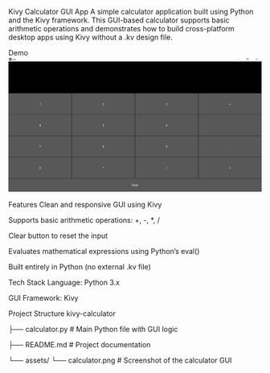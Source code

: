 Kivy Calculator GUI App
A simple calculator application built using Python and the Kivy framework. This GUI-based calculator supports basic arithmetic operations and demonstrates how to build cross-platform desktop apps using Kivy without a .kv design file.

Demo
![Calculator GUI](assets/calculator.PNG)

Features
Clean and responsive GUI using Kivy

Supports basic arithmetic operations: +, -, *, /

Clear button to reset the input

Evaluates mathematical expressions using Python’s eval()

Built entirely in Python (no external .kv file)

Tech Stack
Language: Python 3.x

GUI Framework: Kivy

Project Structure
kivy-calculator

├── calculator.py      # Main Python file with GUI logic

├── README.md          # Project documentation

└── assets/
    └── calculator.png # Screenshot of the calculator GUI

